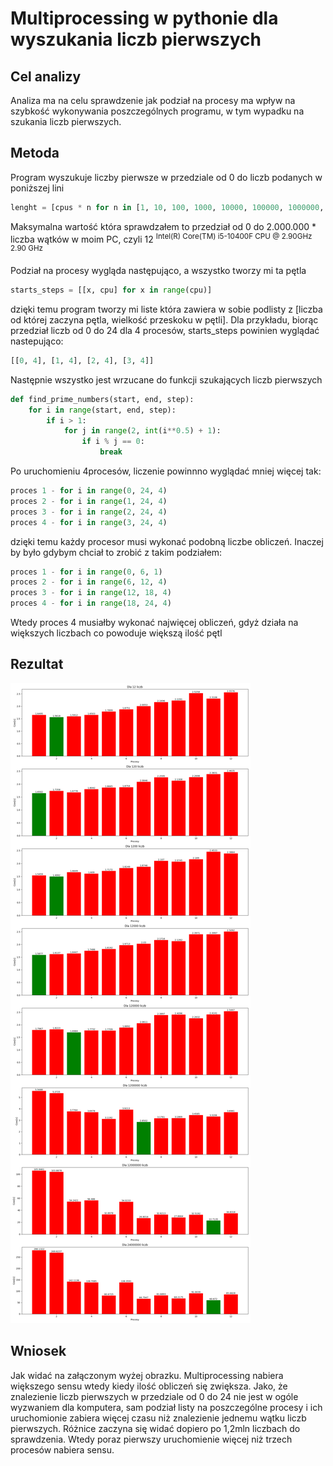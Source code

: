 # Multiprocessing w pythonie dla wyszukania liczb pierwszych

## Cel analizy
Analiza ma na celu sprawdzenie jak podział na procesy ma wpływ na szybkość wykonywania poszczególnych programu, w tym wypadku na szukania liczb pierwszych.

## Metoda
Program wyszukuje liczby pierwsze w przedziale od 0 do liczb podanych w poniższej lini
``` python
lenght = [cpus * n for n in [1, 10, 100, 1000, 10000, 100000, 1000000, 2000000]] 
```
Maksymalna wartość która sprawdzałem to przedział od 0 do 2.000.000 * liczba wątków w moim PC, czyli 12 <sup>Intel(R) Core(TM) i5-10400F CPU @ 2.90GHz 2.90 GHz</sup>	

Podział na procesy wygląda następująco, a wszystko tworzy mi ta pętla
```python
starts_steps = [[x, cpu] for x in range(cpu)]
```
dzięki temu program tworzy mi liste która zawiera w sobie podlisty z [liczba od której zaczyna pętla, wielkość przeskoku w pętli]. Dla przykładu, biorąc przedział liczb od 0 do 24 dla 4 procesów, starts_steps powinien wyglądać nastepująco:
```python
[[0, 4], [1, 4], [2, 4], [3, 4]]
```
Następnie wszystko jest wrzucane do funkcji szukających liczb pierwszych
```python
def find_prime_numbers(start, end, step):
    for i in range(start, end, step):
        if i > 1:
            for j in range(2, int(i**0.5) + 1):
                if i % j == 0:
                    break
```
Po uruchomieniu 4procesów, liczenie powinnno wyglądać mniej więcej tak:
```python
proces 1 - for i in range(0, 24, 4)
proces 2 - for i in range(1, 24, 4)
proces 3 - for i in range(2, 24, 4)
proces 4 - for i in range(3, 24, 4)
```
dzięki temu każdy procesor musi wykonać podobną liczbe obliczeń. Inaczej by było gdybym chciał to zrobić z takim podziałem:
```python
proces 1 - for i in range(0, 6, 1)
proces 2 - for i in range(6, 12, 4)
proces 3 - for i in range(12, 18, 4)
proces 4 - for i in range(18, 24, 4)
```
Wtedy proces 4 musiałby wykonać najwięcej obliczeń, gdyż działa na większych liczbach co powoduje większą ilość pętl

## Rezultat
![wynik](wynik.png)

## Wniosek
Jak widać na załączonym wyżej obrazku. Multiprocessing nabiera większego sensu wtedy kiedy ilość obliczeń się zwiększa. Jako, że znalezienie liczb pierwszych w przedziale od 0 do 24 nie jest w ogóle wyzwaniem dla komputera, sam podział listy na poszczególne procesy i ich uruchomionie zabiera więcej czasu niż znalezienie jednemu wątku liczb pierwszych. Różnice zaczyna się widać dopiero po 1,2mln liczbach do sprawdzenia. Wtedy poraz pierwszy uruchomienie więcej niż trzech procesów nabiera sensu.